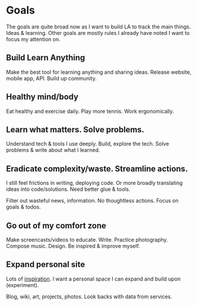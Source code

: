 # Goals

The goals are quite broad now as I want to build LA to track the main things. Ideas & learning. Other goals are mostly rules I already have noted I want to focus my attention on.

## Build Learn Anything

Make the best tool for learning anything and sharing ideas. Release website, mobile app, API. Build up community.

## Healthy mind/body

Eat healthy and exercise daily. Play more tennis. Work ergonomically.

## Learn what matters. Solve problems.

Understand tech & tools I use deeply. Build, explore the tech. Solve problems & write about what I learned.

## Eradicate complexity/waste. Streamline actions.

I still feel frictions in writing, deploying code. Or more broadly translating ideas into code/solutions. Need better glue & tools.

Filter out wasteful news, information. No thoughtless actions. Focus on goals & todos.

## Go out of my comfort zone

Make screencasts/videos to educate. Write. Practice photography. Compose music. Design. Be inspired & improve myself.

## Expand personal site

Lots of [inspiration](../design/design-inspiration.md). I want a personal space I can expand and build upon (experiment).

Blog, wiki, art, projects, photos. Look backs with data from services.
